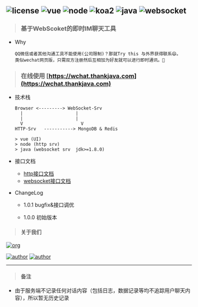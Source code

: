 ![license](https://img.shields.io/badge/license-GNU-100000.svg)
![vue](https://img.shields.io/badge/-vue-lightred.svg)
![node](https://img.shields.io/badge/-node-green.svg)
![koa2](https://img.shields.io/badge/-koa2-blue.svg)
![java](https://img.shields.io/badge/-java-green.svg)
![websocket](https://img.shields.io/badge/-websocket-lightred.svg)
---
> ### 基于WebScoket的即时IM聊天工具 
- Why

  ```
  QQ微信或者其他沟通工具不能使用(公司限制)？那就Try this 与外界获得联系😄。
  类似wechat网页版，只需双方注册然后互相加为好友就可以进行即时通讯。🌹
  ```

> ### 在线使用 [https://wchat.thankjava.com](https://wchat.thankjava.com)

- 技术栈

  ```
  Browser <---------> WebSocket-Srv
    |	                 |
    |	                 |
    V                      V
  HTTP-Srv   -----------> MongoDB & Redis

  > vue (UI)
  > node (http srv)
  > java (websocket srv  jdk>=1.8.0)

  ```
- 接口文档

  - [http接口文档](https://github.com/lazy-koala/wchat/blob/master/doc/api/http.md)
  - [websocket接口文档](https://github.com/lazy-koala/wchat/blob/master/doc/api/websocket.md)
  
- ChangeLog

   - 1.0.1 bugfix&接口调优

   - 1.0.0 初始版本
  
> #### 关于我们

[![org](https://img.shields.io/badge/org-@LazyKoala-yellow.svg)](https://github.com/lazy-koala/)

[![author](https://img.shields.io/badge/author-@qazyuan-blue.svg)](https://github.com/qazyuan/) [![author](https://img.shields.io/badge/author-@thankjava-blue.svg)](https://github.com/thankjava/)

---
> #### 备注
- 由于服务端不记录任何对话内容（包括日志，数据记录等均不追踪用户聊天内容），所以暂无历史记录
